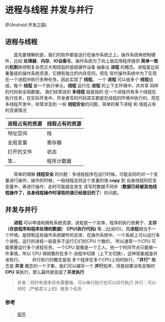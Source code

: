 # 进程与线程  并发与并行
@(Android 开发之路)

## 进程与线程
　　首先要理解的是，我们的软件都是运行在操作系统之上，操作系统再控制硬件，比如 **处理器**、**内存**、**IO设备**等。操作系统为了向上层应用程序提供 **简单一致** 的**机制**来控制复杂而又大相径庭的低级硬件设备 抽象出 **进程** 的概念。进程是比较重量级的操作系统资源，它拥有独立的内存空间，而在 现代操作系统中为了实现在一个进程中执行多种任务，因此实现了 **线程**。 一个 **进程** 可以由多个 **线程**组成，每个 **线程** 是一个执行单元，**线程** 运行在 **进程** 的上下文环境中，并共享 同样的代码和全局数据。
	我们经常说的 **多线程** 就是指的 在一个进程内有多个线程在执行任务，在实际开发中，开发者写的代码其实都是在线程的环境中执行的，而在多线程开发中，经常涉及到 一些 **线程安全**的问题，简单的看下进程 和 线程占有的资源情况
	

| 进程占有的资源| 线程占有的资源 | 
| :-------- | :--------| 
| 地址空间    |   栈 | 
| 全局变量    |   寄存器 | 
| 打开的文件    |   状态 | 
| 等...   |   程序计数器 | 

　　简单的理解 **线程安全** 的问题：多线程程序在运行时候，可能会同时对一个变量进行操作，操作的时候，一般线程会将这个变量的值 **copy** 到 自身线程的巨变变量中，再进行操作，此时可能就会发生 读写时数据不同步（**数据已经被其他线程操作了，自身线程操作时读取的值已经是旧的了**）的问题。

## 并发与并行　　
　　**进程** 可以申请和拥有系统资源，进程是一个实体，程序的执行依赖于、**主存（存放程序和程序处理的数据）** **CPU(执行代码)** 等...(比如IO)，而**进程**相当于一个环境，是控制这些操作系统硬件的实体，在操作系统中，一个系统上可以运行多个进程，运行的进程一般是多于运行它们的CPU 个数的， 所以通常一个CPU 可能需要运行多个进程任务，一个CPU 就像是一个工人，他一个时间节点只能做一件事情，所以 CPU 得频繁的在多个 进程中切换（上下文切换），这种现象就是并发执行。
　　并行执行的概念是指 多个程序在多个CPU上同时执行，**"并行"** 概念是 **并发** 概念的一个子集，我们可以编写一个 **并行**程序，但是如果没有足够的 **CPU** 来执行，那么最终就变成了**并发执行**

> 并发：同时有很多任务需要做，可以串行执行也可以并行执行
> 并行：可以同时（严格意义上的）做多个任务



### 参考
> [知乎](https://www.zhihu.com/question/33515481)
